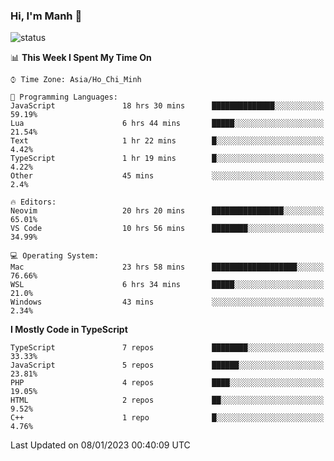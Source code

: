 ### Hi, I'm Manh 👋

![status](https://badge.stateful.com/manhhn01/status.svg)

<!--START_SECTION:waka-->
📊 **This Week I Spent My Time On** 

```text
⌚︎ Time Zone: Asia/Ho_Chi_Minh

💬 Programming Languages: 
JavaScript               18 hrs 30 mins      ██████████████░░░░░░░░░░░   59.19% 
Lua                      6 hrs 44 mins       █████░░░░░░░░░░░░░░░░░░░░   21.54% 
Text                     1 hr 22 mins        █░░░░░░░░░░░░░░░░░░░░░░░░   4.42% 
TypeScript               1 hr 19 mins        █░░░░░░░░░░░░░░░░░░░░░░░░   4.22% 
Other                    45 mins             ░░░░░░░░░░░░░░░░░░░░░░░░░   2.4%

🔥 Editors: 
Neovim                   20 hrs 20 mins      ████████████████░░░░░░░░░   65.01% 
VS Code                  10 hrs 56 mins      ████████░░░░░░░░░░░░░░░░░   34.99%

💻 Operating System: 
Mac                      23 hrs 58 mins      ███████████████████░░░░░░   76.66% 
WSL                      6 hrs 34 mins       █████░░░░░░░░░░░░░░░░░░░░   21.0% 
Windows                  43 mins             ░░░░░░░░░░░░░░░░░░░░░░░░░   2.34%

```

**I Mostly Code in TypeScript** 

```text
TypeScript               7 repos             ████████░░░░░░░░░░░░░░░░░   33.33% 
JavaScript               5 repos             ██████░░░░░░░░░░░░░░░░░░░   23.81% 
PHP                      4 repos             ████░░░░░░░░░░░░░░░░░░░░░   19.05% 
HTML                     2 repos             ██░░░░░░░░░░░░░░░░░░░░░░░   9.52% 
C++                      1 repo              █░░░░░░░░░░░░░░░░░░░░░░░░   4.76%

```



 Last Updated on 08/01/2023 00:40:09 UTC
<!--END_SECTION:waka-->
